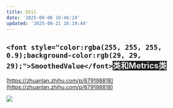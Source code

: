 ```yaml
---
title: Util
date: '2025-08-06 16:46:24'
updated: '2025-08-21 16:19:44'
---
```

## `<font style="color:rgba(255, 255, 255, 0.9);background-color:rgb(29, 29, 29);">SmoothedValue</font>`<font style="color:rgba(255, 255, 255, 0.9);background-color:rgb(29, 29, 29);">类和Metrics类</font>
[https://zhuanlan.zhihu.com/p/679198818](https://zhuanlan.zhihu.com/p/679198818)

![](/images/0cda9e70651b435792a25befac923421.png)





